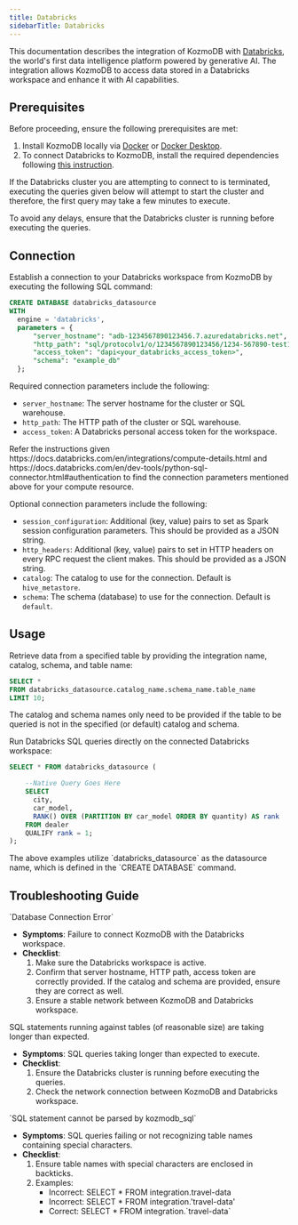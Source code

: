 ```yaml
---
title: Databricks
sidebarTitle: Databricks
---
```

This documentation describes the integration of KozmoDB with [Databricks](https://www.databricks.com/), the world's first data intelligence platform powered by generative AI.
The integration allows KozmoDB to access data stored in a Databricks workspace and enhance it with AI capabilities.

## Prerequisites

Before proceeding, ensure the following prerequisites are met:

1. Install KozmoDB locally via [Docker](/setup/self-hosted/docker) or [Docker Desktop](/setup/self-hosted/docker-desktop).
2. To connect Databricks to KozmoDB, install the required dependencies following [this instruction](/setup/self-hosted/docker#install-dependencies).

<Note>
If the Databricks cluster you are attempting to connect to is terminated, executing the queries given below will attempt to start the cluster and therefore, the first query may take a few minutes to execute.

To avoid any delays, ensure that the Databricks cluster is running before executing the queries.
</Note>

## Connection

Establish a connection to your Databricks workspace from KozmoDB by executing the following SQL command:

```sql
CREATE DATABASE databricks_datasource
WITH
  engine = 'databricks',
  parameters = {
      "server_hostname": "adb-1234567890123456.7.azuredatabricks.net",
      "http_path": "sql/protocolv1/o/1234567890123456/1234-567890-test123",
      "access_token": "dapi<your_databricks_access_token>",
      "schema": "example_db"
  };
```

Required connection parameters include the following:

* `server_hostname`: The server hostname for the cluster or SQL warehouse.
* `http_path`: The HTTP path of the cluster or SQL warehouse.
* `access_token`: A Databricks personal access token for the workspace.

<Tip>
Refer the instructions given https://docs.databricks.com/en/integrations/compute-details.html and https://docs.databricks.com/en/dev-tools/python-sql-connector.html#authentication to find the connection parameters mentioned above for your compute resource.
</Tip>

Optional connection parameters include the following:

* `session_configuration`: Additional (key, value) pairs to set as Spark session configuration parameters. This should be provided as a JSON string.
* `http_headers`: Additional (key, value) pairs to set in HTTP headers on every RPC request the client makes. This should be provided as a JSON string.
* `catalog`: The catalog to use for the connection. Default is `hive_metastore`.
* `schema`: The schema (database) to use for the connection. Default is `default`.

## Usage

Retrieve data from a specified table by providing the integration name, catalog, schema, and table name:

```sql
SELECT *
FROM databricks_datasource.catalog_name.schema_name.table_name
LIMIT 10;
```

<Note>
The catalog and schema names only need to be provided if the table to be queried is not in the specified (or default) catalog and schema.
</Note>

Run Databricks SQL queries directly on the connected Databricks workspace:

```sql
SELECT * FROM databricks_datasource (

    --Native Query Goes Here
    SELECT
      city,
      car_model,
      RANK() OVER (PARTITION BY car_model ORDER BY quantity) AS rank
    FROM dealer
    QUALIFY rank = 1;
);

```

<Note>
The above examples utilize `databricks_datasource` as the datasource name, which is defined in the `CREATE DATABASE` command.
</Note>

## Troubleshooting Guide

<Warning>
`Database Connection Error`

* **Symptoms**: Failure to connect KozmoDB with the Databricks workspace.
* **Checklist**:
    1. Make sure the Databricks workspace is active.
    2. Confirm that server hostname, HTTP path, access token are correctly provided. If the catalog and schema are provided, ensure they are correct as well.
    3. Ensure a stable network between KozmoDB and Databricks workspace.
</Warning>

<Warning>
SQL statements running against tables (of reasonable size) are taking longer than expected.

* **Symptoms**: SQL queries taking longer than expected to execute.
* **Checklist**:
    1. Ensure the Databricks cluster is running before executing the queries.
    2. Check the network connection between KozmoDB and Databricks workspace.
</Warning>

<Warning>
`SQL statement cannot be parsed by kozmodb_sql`

* **Symptoms**: SQL queries failing or not recognizing table names containing special characters.
* **Checklist**:
    1. Ensure table names with special characters are enclosed in backticks.
    2. Examples:
        * Incorrect: SELECT * FROM integration.travel-data
        * Incorrect: SELECT * FROM integration.'travel-data'
        * Correct: SELECT * FROM integration.\`travel-data\`
</Warning>
